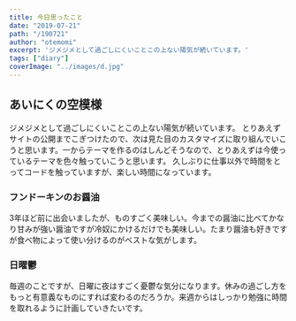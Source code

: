 ```yaml
---
title: 今日思ったこと
date: "2019-07-21"
path: "/190721"
author: "otemomi"
excerpt: 'ジメジメとして過ごしにくいことこの上ない陽気が続いています。'
tags: ["diary"]
coverImage: "../images/d.jpg"
---
```


## あいにくの空模様
ジメジメとして過ごしにくいことこの上ない陽気が続いています。
とりあえずサイトの公開までこぎつけたので、次は見た目のカスタマイズに取り組んでいこうと思います。一からテーマを作るのはしんどそうなので、とりあえずは今使っているテーマを色々触っていこうと思います。
久しぶりに仕事以外で時間をとってコードを触っていますが、楽しい時間になっています。

### フンドーキンのお醤油
3年ほど前に出会いましたが、ものすごく美味しい。今までの醤油に比べてかなり甘みが強い醤油ですが冷奴にかけるだけでも美味しい。たまり醤油も好きですが食べ物によって使い分けるのがベストな気がします。

### 日曜鬱
毎週のことですが、日曜に夜はすごく憂鬱な気分になります。休みの過ごし方をもっと有意義なものにすれば変わるのだろうか。来週からはしっかり勉強に時間を取れるように計画していきたいです。


